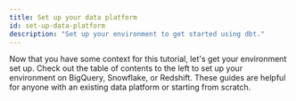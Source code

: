 ```yaml
---
title: Set up your data platform
id: set-up-data-platform
description: "Set up your environment to get started using dbt."
---
```


Now that you have some context for this tutorial, let's get your environment set up. Check out the table of contents to the left to set up your environment on BigQuery, Snowflake, or Redshift. These guides are helpful for anyone with an existing data platform or starting from scratch.